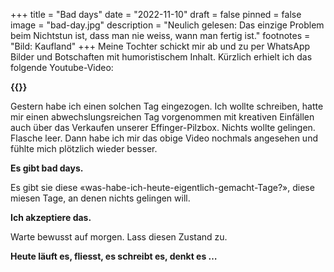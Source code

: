 +++
title = "Bad days"
date = "2022-11-10"
draft = false
pinned = false
image = "bad-day.jpg"
description = "Neulich gelesen: Das einzige Problem beim Nichtstun ist, dass man nie weiss, wann man fertig ist."
footnotes = "Bild: Kaufland"
+++
Meine Tochter schickt mir ab und zu per WhatsApp Bilder und Botschaften mit humoristischem Inhalt. Kürzlich erhielt ich das folgende Youtube-Video:

**{{<youtube HjPgdhRsGIQ>}}**

Gestern habe ich einen solchen Tag eingezogen. Ich wollte schreiben, hatte mir einen abwechslungsreichen Tag vorgenommen mit kreativen Einfällen auch über das Verkaufen unserer Effinger-Pilzbox.
Nichts wollte gelingen. Flasche leer.
Dann habe ich mir das obige Video nochmals angesehen und fühlte mich plötzlich wieder besser. 

**Es gibt bad days.**

Es gibt sie diese «was-habe-ich-heute-eigentlich-gemacht-Tage?», diese miesen Tage, an denen nichts gelingen will. 

**Ich akzeptiere das.** 

Warte bewusst auf morgen.
Lass diesen Zustand zu.

**Heute läuft es, fliesst, es schreibt es, denkt es …**